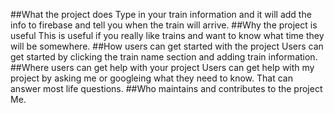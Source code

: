 ##What the project does
Type in your train information and it will add the info to firebase and tell you when the train will arrive.
##Why the project is useful
This is useful if you really like trains and want to know what time they will be somewhere. 
##How users can get started with the project
Users can get started by clicking the train name section and adding train information.
##Where users can get help with your project
Users can get help with my project by asking me or googleing what they need to know. That can answer most life questions.
##Who maintains and contributes to the project
Me.